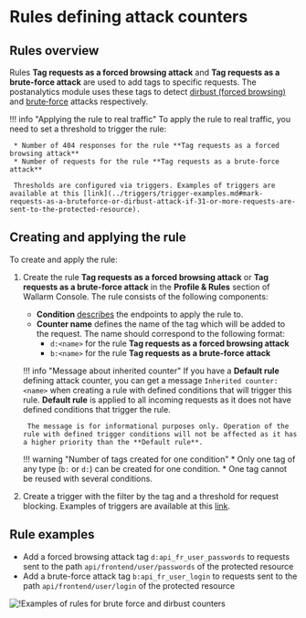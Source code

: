 # Rules defining attack counters

## Rules overview

Rules **Tag requests as a forced browsing attack** and **Tag requests as a brute-force attack** are used to add tags to specific requests. The postanalytics module uses these tags to detect [dirbust (forced browsing)](../../attacks-vulns-list.md#forced-browsing) and [brute‑force](../../attacks-vulns-list.md#bruteforce-attack) attacks respectively.

!!! info "Applying the rule to real traffic"
    To apply the rule to real traffic, you need to set a threshold to trigger the rule:

     * Number of 404 responses for the rule **Tag requests as a forced browsing attack**
     * Number of requests for the rule **Tag requests as a brute-force attack**

     Thresholds are configured via triggers. Examples of triggers are available at this [link](../triggers/trigger-examples.md#mark-requests-as-a-bruteforce-or-dirbust-attack-if-31-or-more-requests-are-sent-to-the-protected-resource).

## Creating and applying the rule

To create and apply the rule:

1. Create the rule **Tag requests as a forced browsing attack** or **Tag requests as a brute-force attack** in the **Profile & Rules** section of Wallarm Console. The rule consists of the following components:

    * **Condition** [describes](add-rule.md#branch-description) the endpoints to apply the rule to.
    * **Counter name** defines the name of the tag which will be added to the request. The name should correspond to the following format:
        * `d:<name>` for the rule **Tag requests as a forced browsing attack**
        * `b:<name>` for the rule **Tag requests as a brute-force attack**

    !!! info "Message about inherited counter"
        If you have a **Default rule** defining attack counter, you can get a message `Inherited counter: <name>` when creating a rule with defined conditions that will trigger this rule. **Default rule** is applied to all incoming requests as it does not have defined conditions that trigger the rule.
        
        The message is for informational purposes only. Operation of the rule with defined trigger conditions will not be affected as it has a higher priority than the **Default rule**.

    !!! warning "Number of tags created for one condition"
        * Only one tag of any type (`b:` or `d:`) can be created for one condition.
        * One tag cannot be reused with several conditions.
2. Create a trigger with the filter by the tag and a threshold for request blocking. Examples of triggers are available at this [link](../triggers/trigger-examples.md#mark-requests-as-a-bruteforce-or-dirbust-attack-if-31-or-more-requests-are-sent-to-the-protected-resource).

## Rule examples

* Add a forced browsing attack tag `d:api_fr_user_passwords` to requests sent to the path `api/frontend/user/passwords` of the protected resource
* Add a brute-force attack tag `b:api_fr_user_login` to requests sent to the path `api/frontend/user/login` of the protected resource

![!Examples of rules for brute force and dirbust counters](../../images/user-guides/rules/dirbust-brute-counter-examples.png)
